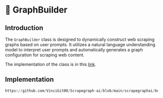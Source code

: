# 💫 GraphBuilder

## Introduction
The `GraphBuilder` class is designed to dynamically construct web scraping graphs based on user prompts. It utilizes a natural language understanding model to interpret user prompts and automatically generates a graph configuration for scraping web content.

The implementation of the class is in this [link](https://github.com/VinciGit00/Scrapegraph-ai/blob/main/scrapegraphai/builders/graph_builder.py).

## Implementation
```python reference title="GraphBuilder"
https://github.com/VinciGit00/Scrapegraph-ai/blob/main/scrapegraphai/builders/graph_builder.py
```